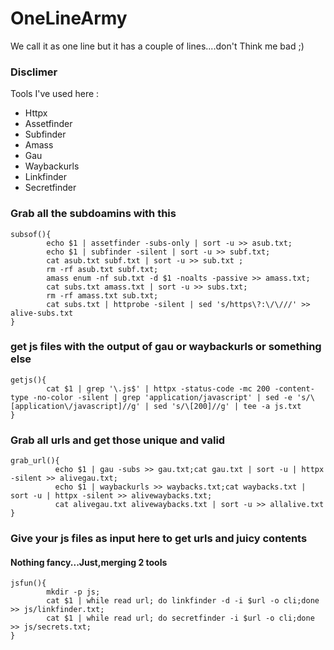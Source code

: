# OneLineArmy
We call it as one line but it has a couple of lines....don't Think me bad ;)

### Disclimer
Tools I've used here :
- Httpx
- Assetfinder
- Subfinder
- Amass
- Gau
- Waybackurls
- Linkfinder
- Secretfinder

### Grab all the subdoamins with this
```
subsof(){
        echo $1 | assetfinder -subs-only | sort -u >> asub.txt;
        echo $1 | subfinder -silent | sort -u >> subf.txt;
        cat asub.txt subf.txt | sort -u >> sub.txt ;
        rm -rf asub.txt subf.txt;
        amass enum -nf sub.txt -d $1 -noalts -passive >> amass.txt;
        cat subs.txt amass.txt | sort -u >> subs.txt;
        rm -rf amass.txt sub.txt;
        cat subs.txt | httprobe -silent | sed 's/https\?:\/\///' >> alive-subs.txt
}
```

### get js files with the output of gau or waybackurls or something else
```
getjs(){
        cat $1 | grep '\.js$' | httpx -status-code -mc 200 -content-type -no-color -silent | grep 'application/javascript' | sed -e 's/\[application\/javascript]//g' | sed 's/\[200]//g' | tee -a js.txt
}
```

### Grab all urls and get those unique and valid
```
grab_url(){
          echo $1 | gau -subs >> gau.txt;cat gau.txt | sort -u | httpx -silent >> alivegau.txt;
          echo $1 | waybackurls >> waybacks.txt;cat waybacks.txt | sort -u | httpx -silent >> alivewaybacks.txt;
          cat alivegau.txt alivewaybacks.txt | sort -u >> allalive.txt
}
```
### Give your js files as input here to get urls and juicy contents 
 #### Nothing fancy...Just,merging 2 tools
```
jsfun(){
        mkdir -p js;
        cat $1 | while read url; do linkfinder -d -i $url -o cli;done >> js/linkfinder.txt;
        cat $1 | while read url; do secretfinder -i $url -o cli;done >> js/secrets.txt;
}
  ```
